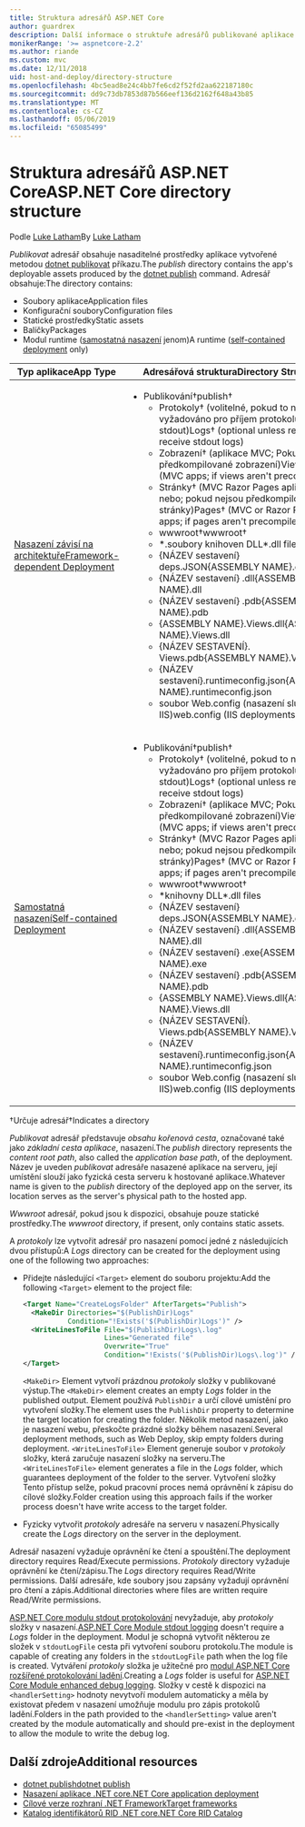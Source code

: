 ```yaml
---
title: Struktura adresářů ASP.NET Core
author: guardrex
description: Další informace o struktuře adresářů publikované aplikace ASP.NET Core.
monikerRange: '>= aspnetcore-2.2'
ms.author: riande
ms.custom: mvc
ms.date: 12/11/2018
uid: host-and-deploy/directory-structure
ms.openlocfilehash: 4bc5ead8e24c4bb7fe6cd2f52fd2aa622187180c
ms.sourcegitcommit: dd9c73db7853d87b566eef136d2162f648a43b85
ms.translationtype: MT
ms.contentlocale: cs-CZ
ms.lasthandoff: 05/06/2019
ms.locfileid: "65085499"
---
```

# <a name="aspnet-core-directory-structure"></a><span data-ttu-id="8f54a-103">Struktura adresářů ASP.NET Core</span><span class="sxs-lookup"><span data-stu-id="8f54a-103">ASP.NET Core directory structure</span></span>

<span data-ttu-id="8f54a-104">Podle [Luke Latham](https://github.com/guardrex)</span><span class="sxs-lookup"><span data-stu-id="8f54a-104">By [Luke Latham](https://github.com/guardrex)</span></span>

<span data-ttu-id="8f54a-105">*Publikovat* adresář obsahuje nasaditelné prostředky aplikace vytvořené metodou [dotnet publikovat](/dotnet/core/tools/dotnet-publish) příkazu.</span><span class="sxs-lookup"><span data-stu-id="8f54a-105">The *publish* directory contains the app's deployable assets produced by the [dotnet publish](/dotnet/core/tools/dotnet-publish) command.</span></span> <span data-ttu-id="8f54a-106">Adresář obsahuje:</span><span class="sxs-lookup"><span data-stu-id="8f54a-106">The directory contains:</span></span>

* <span data-ttu-id="8f54a-107">Soubory aplikace</span><span class="sxs-lookup"><span data-stu-id="8f54a-107">Application files</span></span>
* <span data-ttu-id="8f54a-108">Konfigurační soubory</span><span class="sxs-lookup"><span data-stu-id="8f54a-108">Configuration files</span></span>
* <span data-ttu-id="8f54a-109">Statické prostředky</span><span class="sxs-lookup"><span data-stu-id="8f54a-109">Static assets</span></span>
* <span data-ttu-id="8f54a-110">Balíčky</span><span class="sxs-lookup"><span data-stu-id="8f54a-110">Packages</span></span>
* <span data-ttu-id="8f54a-111">Modul runtime ([samostatná nasazení](/dotnet/core/deploying/#self-contained-deployments-scd) jenom)</span><span class="sxs-lookup"><span data-stu-id="8f54a-111">A runtime ([self-contained deployment](/dotnet/core/deploying/#self-contained-deployments-scd) only)</span></span>

| <span data-ttu-id="8f54a-112">Typ aplikace</span><span class="sxs-lookup"><span data-stu-id="8f54a-112">App Type</span></span> | <span data-ttu-id="8f54a-113">Adresářová struktura</span><span class="sxs-lookup"><span data-stu-id="8f54a-113">Directory Structure</span></span> |
| -------- | ------------------- |
| [<span data-ttu-id="8f54a-114">Nasazení závisí na architektuře</span><span class="sxs-lookup"><span data-stu-id="8f54a-114">Framework-dependent Deployment</span></span>](/dotnet/core/deploying/#framework-dependent-deployments-fdd) | <ul><li><span data-ttu-id="8f54a-115">Publikování&dagger;</span><span class="sxs-lookup"><span data-stu-id="8f54a-115">publish&dagger;</span></span><ul><li><span data-ttu-id="8f54a-116">Protokoly&dagger; (volitelné, pokud to není vyžadováno pro příjem protokolů stdout)</span><span class="sxs-lookup"><span data-stu-id="8f54a-116">Logs&dagger; (optional unless required to receive stdout logs)</span></span></li><li><span data-ttu-id="8f54a-117">Zobrazení&dagger; (aplikace MVC; Pokud nejsou předkompilované zobrazení)</span><span class="sxs-lookup"><span data-stu-id="8f54a-117">Views&dagger; (MVC apps; if views aren't precompiled)</span></span></li><li><span data-ttu-id="8f54a-118">Stránky&dagger; (MVC Razor Pages aplikace nebo; pokud nejsou předkompilované stránky)</span><span class="sxs-lookup"><span data-stu-id="8f54a-118">Pages&dagger; (MVC or Razor Pages apps; if pages aren't precompiled)</span></span></li><li><span data-ttu-id="8f54a-119">wwwroot&dagger;</span><span class="sxs-lookup"><span data-stu-id="8f54a-119">wwwroot&dagger;</span></span></li><li><span data-ttu-id="8f54a-120">\*\.soubory knihoven DLL</span><span class="sxs-lookup"><span data-stu-id="8f54a-120">\*\.dll files</span></span></li><li><span data-ttu-id="8f54a-121">{NÁZEV sestavení} deps.JSON</span><span class="sxs-lookup"><span data-stu-id="8f54a-121">{ASSEMBLY NAME}.deps.json</span></span></li><li><span data-ttu-id="8f54a-122">{NÁZEV sestavení} .dll</span><span class="sxs-lookup"><span data-stu-id="8f54a-122">{ASSEMBLY NAME}.dll</span></span></li><li><span data-ttu-id="8f54a-123">{NÁZEV sestavení} .pdb</span><span class="sxs-lookup"><span data-stu-id="8f54a-123">{ASSEMBLY NAME}.pdb</span></span></li><li><span data-ttu-id="8f54a-124">{ASSEMBLY NAME}.Views.dll</span><span class="sxs-lookup"><span data-stu-id="8f54a-124">{ASSEMBLY NAME}.Views.dll</span></span></li><li><span data-ttu-id="8f54a-125">{NÁZEV SESTAVENÍ}. Views.pdb</span><span class="sxs-lookup"><span data-stu-id="8f54a-125">{ASSEMBLY NAME}.Views.pdb</span></span></li><li><span data-ttu-id="8f54a-126">{NÁZEV sestavení}.runtimeconfig.json</span><span class="sxs-lookup"><span data-stu-id="8f54a-126">{ASSEMBLY NAME}.runtimeconfig.json</span></span></li><li><span data-ttu-id="8f54a-127">soubor Web.config (nasazení služby IIS)</span><span class="sxs-lookup"><span data-stu-id="8f54a-127">web.config (IIS deployments)</span></span></li></ul></li></ul> |
| [<span data-ttu-id="8f54a-128">Samostatná nasazení</span><span class="sxs-lookup"><span data-stu-id="8f54a-128">Self-contained Deployment</span></span>](/dotnet/core/deploying/#self-contained-deployments-scd) | <ul><li><span data-ttu-id="8f54a-129">Publikování&dagger;</span><span class="sxs-lookup"><span data-stu-id="8f54a-129">publish&dagger;</span></span><ul><li><span data-ttu-id="8f54a-130">Protokoly&dagger; (volitelné, pokud to není vyžadováno pro příjem protokolů stdout)</span><span class="sxs-lookup"><span data-stu-id="8f54a-130">Logs&dagger; (optional unless required to receive stdout logs)</span></span></li><li><span data-ttu-id="8f54a-131">Zobrazení&dagger; (aplikace MVC; Pokud nejsou předkompilované zobrazení)</span><span class="sxs-lookup"><span data-stu-id="8f54a-131">Views&dagger; (MVC apps; if views aren't precompiled)</span></span></li><li><span data-ttu-id="8f54a-132">Stránky&dagger; (MVC Razor Pages aplikace nebo; pokud nejsou předkompilované stránky)</span><span class="sxs-lookup"><span data-stu-id="8f54a-132">Pages&dagger; (MVC or Razor Pages apps; if pages aren't precompiled)</span></span></li><li><span data-ttu-id="8f54a-133">wwwroot&dagger;</span><span class="sxs-lookup"><span data-stu-id="8f54a-133">wwwroot&dagger;</span></span></li><li><span data-ttu-id="8f54a-134">\*knihovny DLL</span><span class="sxs-lookup"><span data-stu-id="8f54a-134">\*.dll files</span></span></li><li><span data-ttu-id="8f54a-135">{NÁZEV sestavení} deps.JSON</span><span class="sxs-lookup"><span data-stu-id="8f54a-135">{ASSEMBLY NAME}.deps.json</span></span></li><li><span data-ttu-id="8f54a-136">{NÁZEV sestavení} .dll</span><span class="sxs-lookup"><span data-stu-id="8f54a-136">{ASSEMBLY NAME}.dll</span></span></li><li><span data-ttu-id="8f54a-137">{NÁZEV sestavení} .exe</span><span class="sxs-lookup"><span data-stu-id="8f54a-137">{ASSEMBLY NAME}.exe</span></span></li><li><span data-ttu-id="8f54a-138">{NÁZEV sestavení} .pdb</span><span class="sxs-lookup"><span data-stu-id="8f54a-138">{ASSEMBLY NAME}.pdb</span></span></li><li><span data-ttu-id="8f54a-139">{ASSEMBLY NAME}.Views.dll</span><span class="sxs-lookup"><span data-stu-id="8f54a-139">{ASSEMBLY NAME}.Views.dll</span></span></li><li><span data-ttu-id="8f54a-140">{NÁZEV SESTAVENÍ}. Views.pdb</span><span class="sxs-lookup"><span data-stu-id="8f54a-140">{ASSEMBLY NAME}.Views.pdb</span></span></li><li><span data-ttu-id="8f54a-141">{NÁZEV sestavení}.runtimeconfig.json</span><span class="sxs-lookup"><span data-stu-id="8f54a-141">{ASSEMBLY NAME}.runtimeconfig.json</span></span></li><li><span data-ttu-id="8f54a-142">soubor Web.config (nasazení služby IIS)</span><span class="sxs-lookup"><span data-stu-id="8f54a-142">web.config (IIS deployments)</span></span></li></ul></li></ul> |

<span data-ttu-id="8f54a-143">&dagger;Určuje adresář</span><span class="sxs-lookup"><span data-stu-id="8f54a-143">&dagger;Indicates a directory</span></span>

<span data-ttu-id="8f54a-144">*Publikovat* adresář představuje *obsahu kořenová cesta*, označované také jako *základní cesta aplikace*, nasazení.</span><span class="sxs-lookup"><span data-stu-id="8f54a-144">The *publish* directory represents the *content root path*, also called the *application base path*, of the deployment.</span></span> <span data-ttu-id="8f54a-145">Název je uveden *publikovat* adresáře nasazené aplikace na serveru, její umístění slouží jako fyzická cesta serveru k hostované aplikace.</span><span class="sxs-lookup"><span data-stu-id="8f54a-145">Whatever name is given to the *publish* directory of the deployed app on the server, its location serves as the server's physical path to the hosted app.</span></span>

<span data-ttu-id="8f54a-146">*Wwwroot* adresář, pokud jsou k dispozici, obsahuje pouze statické prostředky.</span><span class="sxs-lookup"><span data-stu-id="8f54a-146">The *wwwroot* directory, if present, only contains static assets.</span></span>

<span data-ttu-id="8f54a-147">A *protokoly* lze vytvořit adresář pro nasazení pomocí jedné z následujících dvou přístupů:</span><span class="sxs-lookup"><span data-stu-id="8f54a-147">A *Logs* directory can be created for the deployment using one of the following two approaches:</span></span>

* <span data-ttu-id="8f54a-148">Přidejte následující `<Target>` element do souboru projektu:</span><span class="sxs-lookup"><span data-stu-id="8f54a-148">Add the following `<Target>` element to the project file:</span></span>

   ```xml
   <Target Name="CreateLogsFolder" AfterTargets="Publish">
     <MakeDir Directories="$(PublishDir)Logs" 
              Condition="!Exists('$(PublishDir)Logs')" />
     <WriteLinesToFile File="$(PublishDir)Logs\.log" 
                       Lines="Generated file" 
                       Overwrite="True" 
                       Condition="!Exists('$(PublishDir)Logs\.log')" />
   </Target>
   ```

   <span data-ttu-id="8f54a-149">`<MakeDir>` Element vytvoří prázdnou *protokoly* složky v publikované výstup.</span><span class="sxs-lookup"><span data-stu-id="8f54a-149">The `<MakeDir>` element creates an empty *Logs* folder in the published output.</span></span> <span data-ttu-id="8f54a-150">Element používá `PublishDir` a určí cílové umístění pro vytvoření složky.</span><span class="sxs-lookup"><span data-stu-id="8f54a-150">The element uses the `PublishDir` property to determine the target location for creating the folder.</span></span> <span data-ttu-id="8f54a-151">Několik metod nasazení, jako je nasazení webu, přeskočte prázdné složky během nasazení.</span><span class="sxs-lookup"><span data-stu-id="8f54a-151">Several deployment methods, such as Web Deploy, skip empty folders during deployment.</span></span> <span data-ttu-id="8f54a-152">`<WriteLinesToFile>` Element generuje soubor v *protokoly* složky, která zaručuje nasazení složky na serveru.</span><span class="sxs-lookup"><span data-stu-id="8f54a-152">The `<WriteLinesToFile>` element generates a file in the *Logs* folder, which guarantees deployment of the folder to the server.</span></span> <span data-ttu-id="8f54a-153">Vytvoření složky Tento přístup selže, pokud pracovní proces nemá oprávnění k zápisu do cílové složky.</span><span class="sxs-lookup"><span data-stu-id="8f54a-153">Folder creation using this approach fails if the worker process doesn't have write access to the target folder.</span></span>

* <span data-ttu-id="8f54a-154">Fyzicky vytvořit *protokoly* adresáře na serveru v nasazení.</span><span class="sxs-lookup"><span data-stu-id="8f54a-154">Physically create the *Logs* directory on the server in the deployment.</span></span>

<span data-ttu-id="8f54a-155">Adresář nasazení vyžaduje oprávnění ke čtení a spouštění.</span><span class="sxs-lookup"><span data-stu-id="8f54a-155">The deployment directory requires Read/Execute permissions.</span></span> <span data-ttu-id="8f54a-156">*Protokoly* directory vyžaduje oprávnění ke čtení/zápisu.</span><span class="sxs-lookup"><span data-stu-id="8f54a-156">The *Logs* directory requires Read/Write permissions.</span></span> <span data-ttu-id="8f54a-157">Další adresáře, kde soubory jsou zapsány vyžadují oprávnění pro čtení a zápis.</span><span class="sxs-lookup"><span data-stu-id="8f54a-157">Additional directories where files are written require Read/Write permissions.</span></span>

<span data-ttu-id="8f54a-158">[ASP.NET Core modulu stdout protokolování](xref:host-and-deploy/aspnet-core-module#log-creation-and-redirection) nevyžaduje, aby *protokoly* složky v nasazení.</span><span class="sxs-lookup"><span data-stu-id="8f54a-158">[ASP.NET Core Module stdout logging](xref:host-and-deploy/aspnet-core-module#log-creation-and-redirection) doesn't require a *Logs* folder in the deployment.</span></span> <span data-ttu-id="8f54a-159">Modul je schopná vytvořit některou ze složek v `stdoutLogFile` cesta při vytvoření souboru protokolu.</span><span class="sxs-lookup"><span data-stu-id="8f54a-159">The module is capable of creating any folders in the `stdoutLogFile` path when the log file is created.</span></span> <span data-ttu-id="8f54a-160">Vytváření *protokoly* složka je užitečné pro [modul ASP.NET Core rozšířené protokolování ladění](xref:host-and-deploy/aspnet-core-module#enhanced-diagnostic-logs).</span><span class="sxs-lookup"><span data-stu-id="8f54a-160">Creating a *Logs* folder is useful for [ASP.NET Core Module enhanced debug logging](xref:host-and-deploy/aspnet-core-module#enhanced-diagnostic-logs).</span></span> <span data-ttu-id="8f54a-161">Složky v cestě k dispozici na `<handlerSetting>` hodnoty nevytvoří modulem automaticky a měla by existovat předem v nasazení umožňuje modulu pro zápis protokolů ladění.</span><span class="sxs-lookup"><span data-stu-id="8f54a-161">Folders in the path provided to the `<handlerSetting>` value aren't created by the module automatically and should pre-exist in the deployment to allow the module to write the debug log.</span></span>

## <a name="additional-resources"></a><span data-ttu-id="8f54a-162">Další zdroje</span><span class="sxs-lookup"><span data-stu-id="8f54a-162">Additional resources</span></span>

* [<span data-ttu-id="8f54a-163">dotnet publish</span><span class="sxs-lookup"><span data-stu-id="8f54a-163">dotnet publish</span></span>](/dotnet/core/tools/dotnet-publish)
* [<span data-ttu-id="8f54a-164">Nasazení aplikace .NET core</span><span class="sxs-lookup"><span data-stu-id="8f54a-164">.NET Core application deployment</span></span>](/dotnet/core/deploying/)
* [<span data-ttu-id="8f54a-165">Cílové verze rozhraní .NET Framework</span><span class="sxs-lookup"><span data-stu-id="8f54a-165">Target frameworks</span></span>](/dotnet/standard/frameworks)
* [<span data-ttu-id="8f54a-166">Katalog identifikátorů RID .NET core</span><span class="sxs-lookup"><span data-stu-id="8f54a-166">.NET Core RID Catalog</span></span>](/dotnet/core/rid-catalog)
